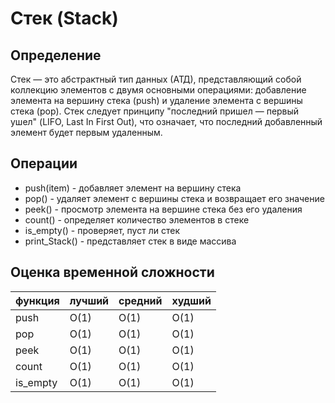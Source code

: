 # Стек (Stack)
## Определение

Стек — это абстрактный тип данных (АТД), представляющий 
собой коллекцию элементов с двумя основными операциями: 
добавление элемента на вершину стека (push) и удаление 
элемента с вершины стека (pop). Стек следует принципу 
"последний пришел — первый ушел" (LIFO, Last In First Out), что 
означает, что последний добавленный элемент будет первым 
удаленным.

## Операции
+ push(item) - добавляет элемент на вершину стека
+ pop() - удаляет элемент с вершины стека и возвращает его значение
+ peek() - просмотр элемента на вершине стека без его удаления
+ count() - определяет количество элементов в стеке
+ is_empty() - проверяет, пуст ли стек
+ print_Stack() - представляет стек в виде массива

## Оценка временной сложности
| функция   | лучший  | средний  | худший |
|-----------|---------|----------|--------|
| push      | О(1)    | О(1)     | О(1)   |
| pop       | О(1)    | О(1)     | О(1)   |
| peek      | О(1)    | О(1)     | О(1)   |
| count     | О(1)    | О(1)     | О(1)   |
| is_empty  | О(1)    | О(1)     | О(1)   |
